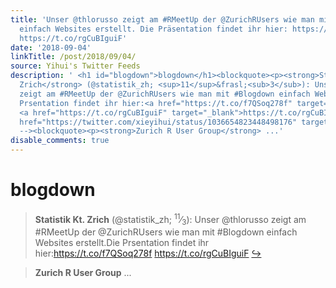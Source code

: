 ```yaml
---
title: 'Unser @thlorusso zeigt am #RMeetUp der @ZurichRUsers wie man mit #Blogdown
  einfach Websites erstellt. Die Präsentation findet ihr hier: https://t.co/f7QSoq278f
  https://t.co/rgCuBIguiF'
date: '2018-09-04'
linkTitle: /post/2018/09/04/
source: Yihui's Twitter Feeds
description: ' <h1 id="blogdown">blogdown</h1><blockquote><p><strong>Statistik Kt.
  Zrich</strong> (@statistik_zh; <sup>11</sup>&frasl;<sub>3</sub>): Unser @thlorusso
  zeigt am #RMeetUp der @ZurichRUsers wie man mit #Blogdown einfach Websites erstellt.Die
  Prsentation findet ihr hier:<a href="https://t.co/f7QSoq278f" target="_blank">https://t.co/f7QSoq278f</a>
  <a href="https://t.co/rgCuBIguiF" target="_blank">https://t.co/rgCuBIguiF</a> <a
  href="https://twitter.com/xieyihui/status/1036654823448498176" target="_blank">&#8618;</a></p></blockquote><!--
  --><blockquote><p><strong>Zurich R User Group</strong> ...'
disable_comments: true
---
```

 <h1 id="blogdown">blogdown</h1><blockquote><p><strong>Statistik Kt. Zrich</strong> (@statistik_zh; <sup>11</sup>&frasl;<sub>3</sub>): Unser @thlorusso zeigt am #RMeetUp der @ZurichRUsers wie man mit #Blogdown einfach Websites erstellt.Die Prsentation findet ihr hier:<a href="https://t.co/f7QSoq278f" target="_blank">https://t.co/f7QSoq278f</a> <a href="https://t.co/rgCuBIguiF" target="_blank">https://t.co/rgCuBIguiF</a> <a href="https://twitter.com/xieyihui/status/1036654823448498176" target="_blank">&#8618;</a></p></blockquote><!-- --><blockquote><p><strong>Zurich R User Group</strong> ...